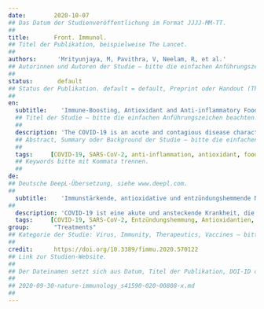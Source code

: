 ```yaml
---
date:        2020-10-07
## Das Datum der Studienveröffentlichung im Format JJJJ-MM-TT.
##
title:       Front. Immunol.
## Titel der Publikation, beispielweise The Lancet.
##
authors:      'Mrityunjaya, M, Pavithra, V, Neelam, R, et al.'
## Autorinnen und Autoren der Studie – bitte die einfachen Anführungszeichen beachten!
##
status:       default
## Status der Publikation. default = default, Preprint oder Handout (Thesenpapier)
##
en:
  subtitle:    'Immune-Boosting, Antioxidant and Anti-inflammatory Food Supplements Targeting Pathogenesis of COVID-19'
  ## Titel der Studie – bitte die einfachen Anführungszeichen beachten!
  ##
  description: 'The COVID-19 is an acute and contagious disease characterized by pneumonia and ARDS. The disease is caused by SARS-CoV-2, which belongs to the family of Coronaviridae along with MERS-CoV and SARS-CoV-1. The virus has the positive-sense RNA as its genome encoding for ~26 proteins that work together for the virus survival, replication, and spread in the host. The virus gets transmitted through the contact of aerosol droplets from infected persons. The pathogenesis of COVID-19 is highly complex and involves suppression of host antiviral and innate immune response, induction of oxidative stress followed by hyper inflammation described as the "cytokine storm," causing the acute lung injury, tissue fibrosis, and pneumonia. Currently, several vaccines and drugs are being evaluated for their efficacy, safety, and for determination of doses for COVID-19 and this requires considerable time for their validation. Therefore, exploring the repurposing of natural compounds may provide alternatives against COVID-19. Several nutraceuticals have a proven ability of immune-boosting, antiviral, antioxidant, anti-inflammatory effects. These include Zn, vitamin D, vitamin C, curcumin, cinnamaldehyde, probiotics, selenium, lactoferrin, quercetin, etc. Grouping some of these phytonutrients in the right combination in the form of a food supplement may help to boost the immune system, prevent virus spread, preclude the disease progression to severe stage, and further suppress the hyper inflammation providing both prophylactic and therapeutic support against COVID-19.'
  ## Abstract, Summary oder Background der Studie – bitte die einfachen Anführungszeichen beachten!
  ##
  tags:     [COVID-19, SARS-CoV-2, anti-inflammation, antioxidant, food supplements, immune-boosting, pathogenesis]
  ## Keywords bitte mit Kommata trennen.
  ##
de: 
## Deutsche DeepL-Übersetzung, siehe www.deepl.com.
##
  subtitle:    'Immunstärkende, antioxidative und entzündungshemmende Nahrungsergänzungsmittel für die Pathogenese von COVID-19'
##
  description: 'COVID-19 ist eine akute und ansteckende Krankheit, die durch Lungenentzündung und ARDS gekennzeichnet ist. Die Krankheit wird durch SARS-CoV-2 verursacht, das zusammen mit MERS-CoV und SARS-CoV-1 zur Familie der Coronaviridae gehört. Das Virus hat eine Positiv-Sinn-RNA als Genom, die für ~26 Proteine kodiert, die für das Überleben, die Replikation und die Verbreitung des Virus im Wirt zusammenarbeiten. Das Virus wird durch den Kontakt von Aerosoltröpfchen infizierter Personen übertragen. Die Pathogenese von COVID-19 ist äußerst komplex und umfasst die Unterdrückung der antiviralen und angeborenen Immunantwort des Wirts, die Induktion von oxidativem Stress, gefolgt von einer Hyperentzündung, die als "Zytokinsturm" bezeichnet wird und akute Lungenschäden, Gewebefibrose und Lungenentzündung verursacht. Derzeit werden mehrere Impfstoffe und Arzneimittel auf ihre Wirksamkeit und Sicherheit sowie auf die Bestimmung der Dosierung für COVID-19 geprüft, was viel Zeit für ihre Validierung erfordert. Daher könnte die Erforschung der Wiederverwendung von Naturstoffen Alternativen gegen COVID-19 bieten. Mehrere Nutrazeutika haben nachweislich eine immunstärkende, antivirale, antioxidative und entzündungshemmende Wirkung. Dazu gehören Zn, Vitamin D, Vitamin C, Curcumin, Zimtaldehyd, Probiotika, Selen, Lactoferrin, Quercetin usw. Die Zusammenstellung einiger dieser Phytonährstoffe in der richtigen Kombination in Form eines Nahrungsergänzungsmittels kann dazu beitragen, das Immunsystem zu stärken, die Ausbreitung des Virus zu verhindern, das Fortschreiten der Krankheit in ein schweres Stadium auszuschließen und die Hyperentzündung weiter zu unterdrücken, was sowohl eine prophylaktische als auch eine therapeutische Unterstützung gegen COVID-19 darstellt.'
  tags:     [COVID-19, SARS-CoV-2, Entzündungshemmung, Antioxidantien, Nahrungsergänzungsmittel, Immunstärkung, Pathogenese]
group:       "Treatments"
## Kategorie der Studie: Virus, Immunity, Therapeutics, Vaccines – bitte die Anführungszeichen beachten!
##
credit:      https://doi.org/10.3389/fimmu.2020.570122
## Link zur Studien-Website.
##
## Der Dateinamen setzt sich aus Datum, Titel der Publikation, DOI-ID der Studie (nach dem letzten Slash) und der Dateiendung zusammen. Bitte den Unterstrich vor der DOI-ID beachten!
##
## 2020-09-30-nature-immunology_s41590-020-00808-x.md
##
---
```

<object data="{{ page.link }}" style='height:calc(100vh - 400px); width: 100%' type='application/pdf'></object>